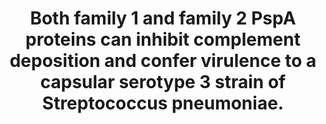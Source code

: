 ---
layout: page
title: " Both family 1 and family 2 PspA proteins can inhibit complement deposition and confer virulence to a capsular serotype 3 strain of Streptococcus pneumoniae."
breadcrumb: true
categories:
    - publication
## publication related information
pub:
    authors: " Bing Ren, Alexander J. Szalai, Orlanda Thomas, Susan K. Hollingshead,  David E. Briles"
    journal: " Infection and immunity"
    date: 2003-01
    volume:  71
    pages:  75--85
    number:  1
    abstract: " Pneumococcal surface protein A (PspA), a virulence factor of Streptococcus pneumoniae, is exceptionally diverse, being classified into two major families which are over 50% divergent by sequence analysis. A family 1 PspA from strain WU2 was previously shown to impede the clearance of pneumococci from mouse blood  and to interfere with complement deposition on the bacterial surface. To determine whether a family 2 PspA can perform the same role as family 1 PspA, the family 1 PspA (from strain WU2) was replaced with a family 2 PspA (from strain TIGR4) by molecular genetic methods to make an isogenic pair of strains expressing different PspA proteins. Surface binding of lactoferrin and interference with C3 deposition by the two types of PspA proteins were determined by flow cytometry, and virulence was assessed in a mouse bacteremia model. Although the family 2 PspA appeared to bind less human lactoferrin than did the family 1 PspA, both PspA proteins could interfere with complement deposition on the pneumococcal surface and could provide full virulence in the mouse infection  model. A mutant form of the family 2 PspA with a deletion within the choline-binding region was also produced. Pneumococci with this mutant PspA failed to bind human lactoferrin even though the PspA was present on the pneumococcal surface. The mutant PspA only partially interfered with complement deposition and moderately attenuated virulence. These results suggest that family 1 and family 2 PspA proteins play similar roles in virulence and that surface accessibility of PspA is important for their function.,"
---